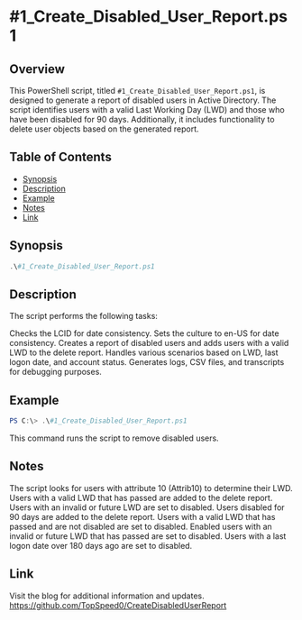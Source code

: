 # #1_Create_Disabled_User_Report.ps1

## Overview

This PowerShell script, titled `#1_Create_Disabled_User_Report.ps1`, is designed to generate a report of disabled users in Active Directory. The script identifies users with a valid Last Working Day (LWD) and those who have been disabled for 90 days. Additionally, it includes functionality to delete user objects based on the generated report.

## Table of Contents

- [Synopsis](#synopsis)
- [Description](#description)
- [Example](#example)
- [Notes](#notes)
- [Link](#link)

## Synopsis

```powershell
.\#1_Create_Disabled_User_Report.ps1
```

## Description
The script performs the following tasks:

Checks the LCID for date consistency.
Sets the culture to en-US for date consistency.
Creates a report of disabled users and adds users with a valid LWD to the delete report.
Handles various scenarios based on LWD, last logon date, and account status.
Generates logs, CSV files, and transcripts for debugging purposes.

## Example
```powershell
PS C:\> .\#1_Create_Disabled_User_Report.ps1
```
This command runs the script to remove disabled users.

## Notes
The script looks for users with attribute 10 (Attrib10) to determine their LWD.
Users with a valid LWD that has passed are added to the delete report.
Users with an invalid or future LWD are set to disabled.
Users disabled for 90 days are added to the delete report.
Users with a valid LWD that has passed and are not disabled are set to disabled.
Enabled users with an invalid or future LWD that has passed are set to disabled.
Users with a last logon date over 180 days ago are set to disabled.

## Link
Visit the blog for additional information and updates.
https://github.com/TopSpeed0/CreateDisabledUserReport
